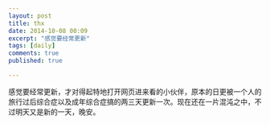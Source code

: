 ```yaml
---
layout: post
title: thx
date: 2014-10-08 00:09
excerpt: "感觉要经常更新"
tags: [daily]
comments: true
published: true

---
```

感觉要经常更新，才对得起特地打开网页进来看的小伙伴，原本的日更被一个人的旅行过后综合症以及成年综合症搞的两三天更新一次。现在还在一片混沌之中，不过明天又是新的一天，晚安。

